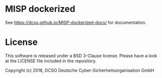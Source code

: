MISP dockerized
====

See https://dcso.github.io/MISP-dockerized-docs/ for documentation.


# License

This software is released under a BSD 3-Clause license.
Please have a look at the LICENSE file included in the repository.

Copyright (c) 2018, DCSO Deutsche Cyber-Sicherheitsorganisation GmbH
